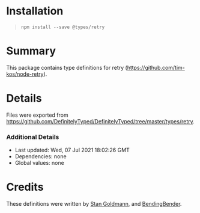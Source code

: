 # Installation
> `npm install --save @types/retry`

# Summary
This package contains type definitions for retry (https://github.com/tim-kos/node-retry).

# Details
Files were exported from https://github.com/DefinitelyTyped/DefinitelyTyped/tree/master/types/retry.

### Additional Details
 * Last updated: Wed, 07 Jul 2021 18:02:26 GMT
 * Dependencies: none
 * Global values: none

# Credits
These definitions were written by [Stan Goldmann](https://github.com/krenor), and [BendingBender](https://github.com/BendingBender).
